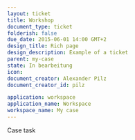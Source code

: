 ```yaml
---
layout: ticket
title: Workshop
document_type: ticket
folderish: false
due_date: 2015-06-01 14:00 GMT+2
design_title: Rich page
design_description: Example of a ticket
parent: my-case
state: In bearbeitung
icon:
document_creator: Alexander Pilz
document_creator_id: pilz

application: workspace
application_name: Workspace
workspace_name: My case
---
```


Case task
